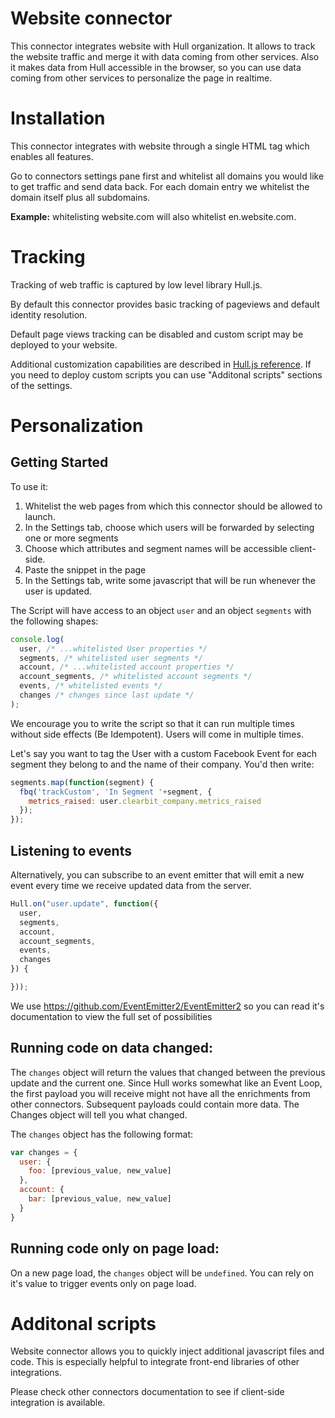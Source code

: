 # Website connector

This connector integrates website with Hull organization.
It allows to track the website traffic and merge it with data coming from other services.
Also it makes data from Hull accessible in the browser, so you can use data coming from other services to personalize the page in realtime.

# Installation

This connector integrates with website through a single HTML tag which enables all features.

Go to connectors settings pane first and whitelist all domains you would like to get traffic and send data back.
For each domain entry we whitelist the domain itself plus all subdomains.

**Example:** whitelisting website.com will also whitelist en.website.com.

# Tracking

Tracking of web traffic is captured by low level library Hull.js.

By default this connector provides basic tracking of pageviews and default identity resolution.

Default page views tracking can be disabled and custom script may be deployed to your website.

Additional customization capabilities are described in [Hull.js reference](https://www.hull.io/docs/reference/hull_js/).
If you need to deploy custom scripts you can use "Additonal scripts" sections of the settings.

# Personalization

## Getting Started

To use it:

1. Whitelist the web pages from which this connector should be allowed to launch.
1. In the Settings tab, choose which users will be forwarded by selecting one or more segments
2. Choose which attributes and segment names will be accessible client-side.
3. Paste the snippet in the page
4. In the Settings tab, write some javascript that will be run whenever the user is updated.

The Script will have access to an object `user` and an object `segments` with the following shapes:

```javascript
console.log(
  user, /* ...whitelisted User properties */
  segments, /* whitelisted user segments */
  account, /* ...whitelisted account properties */
  account_segments, /* whitelisted account segments */
  events, /* whitelisted events */
  changes /* changes since last update */
);
```

We encourage you to write the script so that it can run multiple times without side effects (Be Idempotent). Users will come in multiple times.

Let's say you want to tag the User with a custom Facebook Event for each segment they belong to and the name of their company.
You'd then write:

```js
segments.map(function(segment) {
  fbq('trackCustom', 'In Segment '+segment, {
    metrics_raised: user.clearbit_company.metrics_raised
  });
});
```

## Listening to events

Alternatively, you can subscribe to an event emitter that will emit a new event every time we receive updated data from the server.

```js
Hull.on("user.update", function({
  user,
  segments,
  account,
  account_segments,
  events,
  changes
}) {

}));
```

We use https://github.com/EventEmitter2/EventEmitter2 so you can read it's documentation to view the full set of possibilities

## Running code on data changed:

The `changes` object will return the values that changed between the previous update and the current one.
Since Hull works somewhat like an Event Loop, the first payload you will receive might not have all the enrichments from other connectors. Subsequent payloads could contain more data. The Changes object will tell you what changed.

The `changes` object has the following format:

```js
var changes = {
  user: {
    foo: [previous_value, new_value]
  },
  account: {
    bar: [previous_value, new_value]
  }
}
```

## Running code only on page load:

On a new page load, the `changes` object will be `undefined`. You can rely on it's value to trigger events only on page load.

# Additonal scripts

Website connector allows you to quickly inject additional javascript files and code.
This is especially helpful to integrate front-end libraries of other integrations.

Please check other connectors documentation to see if client-side integration is available.
